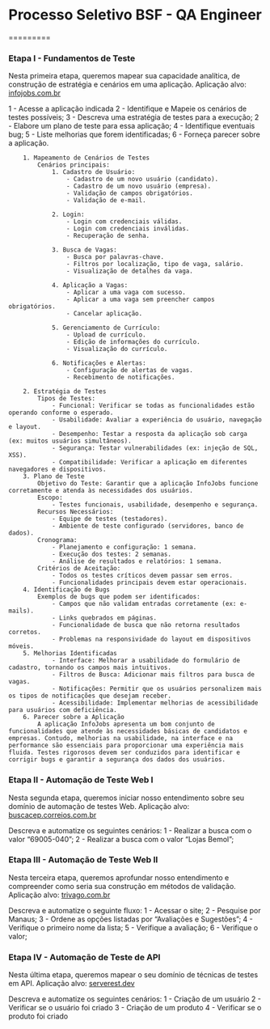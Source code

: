 # Processo Seletivo BSF - QA Engineer 
=========
### Etapa I - Fundamentos de Teste
Nesta primeira etapa, queremos mapear sua capacidade analítica, de construção de estratégia e cenários em uma aplicação.
Aplicação alvo: [infojobs.com.br](https://www.infojobs.com.br)

1 - Acesse a aplicação indicada
2 - Identifique e Mapeie os cenários de testes possíveis;
3 - Descreva uma estratégia de testes para a execução;
2 - Elabore um plano de teste para essa aplicação;
4 - Identifique eventuais bug;
5 - Liste melhorias que forem identificadas;
6 - Forneça parecer sobre a aplicação.


```http
    1. Mapeamento de Cenários de Testes
        Cenários principais:
            1. Cadastro de Usuário:
                - Cadastro de um novo usuário (candidato).
                - Cadastro de um novo usuário (empresa).
                - Validação de campos obrigatórios.
                - Validação de e-mail.
            
            2. Login:
                - Login com credenciais válidas.
                - Login com credenciais inválidas.
                - Recuperação de senha.
                
            3. Busca de Vagas:
                - Busca por palavras-chave.
                - Filtros por localização, tipo de vaga, salário.
                - Visualização de detalhes da vaga.
            
            4. Aplicação a Vagas:
                - Aplicar a uma vaga com sucesso.
                - Aplicar a uma vaga sem preencher campos obrigatórios.
                - Cancelar aplicação.
            
            5. Gerenciamento de Currículo:
                - Upload de currículo.
                - Edição de informações do currículo.
                - Visualização do currículo.
    
            6. Notificações e Alertas:
                - Configuração de alertas de vagas.
                - Recebimento de notificações.
    
    2. Estratégia de Testes
        Tipos de Testes:
            - Funcional: Verificar se todas as funcionalidades estão operando conforme o esperado.
            - Usabilidade: Avaliar a experiência do usuário, navegação e layout.
            - Desempenho: Testar a resposta da aplicação sob carga (ex: muitos usuários simultâneos).
            - Segurança: Testar vulnerabilidades (ex: injeção de SQL, XSS).
            - Compatibilidade: Verificar a aplicação em diferentes navegadores e dispositivos.
    3. Plano de Teste
        Objetivo do Teste: Garantir que a aplicação InfoJobs funcione corretamente e atenda às necessidades dos usuários.
        Escopo:
            - Testes funcionais, usabilidade, desempenho e segurança.
        Recursos Necessários:
            - Equipe de testes (testadores).
            - Ambiente de teste configurado (servidores, banco de dados).
        Cronograma:
            - Planejamento e configuração: 1 semana.
            - Execução dos testes: 2 semanas.
            - Análise de resultados e relatórios: 1 semana.
        Critérios de Aceitação:
            - Todos os testes críticos devem passar sem erros.
            - Funcionalidades principais devem estar operacionais.
    4. Identificação de Bugs
        Exemplos de bugs que podem ser identificados:
            - Campos que não validam entradas corretamente (ex: e-mails).
            - Links quebrados em páginas.
            - Funcionalidade de busca que não retorna resultados corretos.
            - Problemas na responsividade do layout em dispositivos móveis.
    5. Melhorias Identificadas
            - Interface: Melhorar a usabilidade do formulário de cadastro, tornando os campos mais intuitivos.
            - Filtros de Busca: Adicionar mais filtros para busca de vagas.
            - Notificações: Permitir que os usuários personalizem mais os tipos de notificações que desejam receber.
            - Acessibilidade: Implementar melhorias de acessibilidade para usuários com deficiência.
    6. Parecer sobre a Aplicação
        A aplicação InfoJobs apresenta um bom conjunto de funcionalidades que atende às necessidades básicas de candidatos e empresas. Contudo, melhorias na usabilidade, na interface e na performance são essenciais para proporcionar uma experiência mais fluida. Testes rigorosos devem ser conduzidos para identificar e corrigir bugs e garantir a segurança dos dados dos usuários.
```



### Etapa II - Automação de Teste Web I

Nesta segunda etapa, queremos iniciar nosso entendimento sobre seu domínio de automação de testes Web.
Aplicação alvo: [buscacep.correios.com.br](https://buscacepinter.correios.com.br/app/cep/index.php)

Descreva e automatize os seguintes cenários:
1 - Realizar a busca com o valor “69005-040”;
2 - Realizar a busca com o valor “Lojas Bemol”;

### Etapa III - Automação de Teste Web II
Nesta terceira etapa, queremos aprofundar nosso entendimento e compreender como seria sua construção em métodos de validação.
Aplicação alvo: [trivago.com.br](https://www.trivago.com.br)

Descreva e automatize o seguinte fluxo:
1 - Acessar o site;
2 - Pesquise por Manaus;
3 - Ordene as opções listadas por “Avaliações e Sugestões”;
4 - Verifique o primeiro nome da lista;
5 - Verifique a avaliação;
6 - Verifique o valor;

### Etapa IV - Automação de Teste de API
Nesta última etapa, queremos mapear o seu domínio de técnicas de testes em API.
Aplicação alvo: [serverest.dev](https://serverest.dev)

Descreva e automatize os seguintes cenários:
1 - Criação de um usuário
2 - Verificar se o usuário foi criado
3 - Criação de um produto
4 - Verificar se o produto foi criado